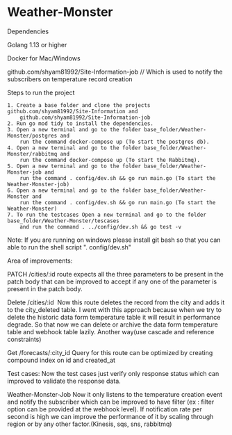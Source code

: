 # Weather-Monster


Dependencies

Golang 1.13 or higher

Docker for Mac/Windows

github.com/shyam81992/Site-Information-job // Which is used to notify the subscribers on temperature record creation

Steps to run the project 

    1. Create a base folder and clone the projects github.com/shyam81992/Site-Information and 
        github.com/shyam81992/Site-Information-job
    2. Run go mod tidy to install the dependencies.
    3. Open a new terminal and go to the folder base_folder/Weather-Monster/postgres and 
        run the command docker-compose up (To start the postgres db).
    4. Open a new terminal and go to the folder base_folder/Weather-Monster/rabbitmq and 
        run the command docker-compose up (To start the Rabbitmq).
    5. Open a new terminal and go to the folder base_folder/Weather-Monster-job and 
        run the command . config/dev.sh && go run main.go (To start the Weather-Monster-job)
    6. Open a new terminal and go to the folder base_folder/Weather-Monster and 
        run the command . config/dev.sh && go run main.go (To start the Weather-Monster)
    7. To run the testcases Open a new terminal and go to the folder base_folder/Weather-Monster/tescases 
        and run the command . ../config/dev.sh && go test -v

Note: If you are running on windows please install git bash so that you can able to run the shell script  ". config/dev.sh"
    
Area of improvements:

PATCH /cities/:id route expects all the three parameters to be present in the patch body that can be improved to accept if any one of the  parameter is present in the patch body.

Delete /cities/:id  Now this route deletes the record from the city and adds it to the city_deleted table. I went with this approach because when we try to delete the historic data form temperature table it will result in performance degrade. So that now we can delete or archive the data form temperature table and webhook table lazily.
Another way(use cascade and reference constraints)


Get /forecasts/:city_id Query for this route can be optimized by creating compound index on id and created_at

Test cases: Now the test cases just verify only response status which can improved to validate the response data.

Weather-Monster-Job
Now it only listens to the temperature creation event and notify the subscriber which can be improved to have filter (ex : filter option can be provided at the webhook level). If notification rate per second is high we can improve the performance of it by scaling through region or by any other factor.(Kinesis, sqs, sns, rabbitmq)

 
